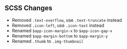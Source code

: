 ## SCSS Changes

- Removed `.text-overflow`, use `.text-truncate` instead
- Removed `.icon-left`, use `.icon-text` instead
- Renamed `$app-icon-margin-x` to `$app-icon-gap-x` 
- Renamed `$app-margin-bottom` to `$app-margin-y`
- Renamed `.thumb` to `.img-thumbnail`